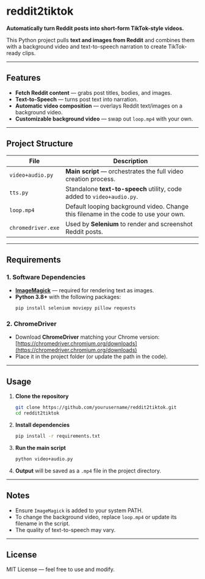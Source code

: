 # reddit2tiktok  
**Automatically turn Reddit posts into short-form TikTok-style videos.**  

This Python project pulls **text and images from Reddit** and combines them with a background video and text-to-speech narration to create TikTok-ready clips.  

---

## Features  
- **Fetch Reddit content** — grabs post titles, bodies, and images.  
- **Text-to-Speech** — turns post text into narration.  
- **Automatic video composition** — overlays Reddit text/images on a background video.  
- **Customizable background video** — swap out `loop.mp4` with your own.  

---

## Project Structure  

| File | Description |
|------|-------------|
| `video+audio.py` | **Main script** — orchestrates the full video creation process. |
| `tts.py` | Standalone **text-to-speech** utility, code added to `video+audio.py`. |
| `loop.mp4` | Default looping background video. Change this filename in the code to use your own. |
| `chromedriver.exe` | Used by **Selenium** to render and screenshot Reddit posts. |

---

## Requirements  

### 1. Software Dependencies  
- [**ImageMagick**](https://imagemagick.org/) — required for rendering text as images.  
- **Python 3.8+** with the following packages:  
  ```bash
  pip install selenium moviepy pillow requests
  ```

### 2. ChromeDriver  
- Download **ChromeDriver** matching your Chrome version: [https://chromedriver.chromium.org/downloads](https://chromedriver.chromium.org/downloads)  
- Place it in the project folder (or update the path in the code).

---

## Usage  

1. **Clone the repository**  
   ```bash
   git clone https://github.com/yourusername/reddit2tiktok.git
   cd reddit2tiktok
   ```

2. **Install dependencies**  
   ```bash
   pip install -r requirements.txt
   ```

3. **Run the main script**  
   ```bash
   python video+audio.py
   ```

4. **Output** will be saved as a `.mp4` file in the project directory.

---

## Notes  
- Ensure `ImageMagick` is added to your system PATH.  
- To change the background video, replace `loop.mp4` or update its filename in the script.  
- The quality of text-to-speech may vary.  

---

## License  
MIT License — feel free to use and modify.
